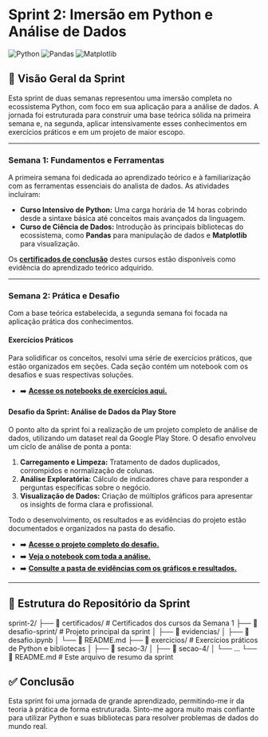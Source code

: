 # Sprint 2: Imersão em Python e Análise de Dados

![Python](https://img.shields.io/badge/Python-3.11+-blue.svg)
![Pandas](https://img.shields.io/badge/Pandas-2.x-blue.svg)
![Matplotlib](https://img.shields.io/badge/Matplotlib-3.x-blue.svg)

## 📖 Visão Geral da Sprint

Esta sprint de duas semanas representou uma imersão completa no ecossistema Python, com foco em sua aplicação para a análise de dados. A jornada foi estruturada para construir uma base teórica sólida na primeira semana e, na segunda, aplicar intensivamente esses conhecimentos em exercícios práticos e em um projeto de maior escopo.

---

### **Semana 1: Fundamentos e Ferramentas**

A primeira semana foi dedicada ao aprendizado teórico e à familiarização com as ferramentas essenciais do analista de dados. As atividades incluíram:

* **Curso Intensivo de Python:** Uma carga horária de 14 horas cobrindo desde a sintaxe básica até conceitos mais avançados da linguagem.
* **Curso de Ciência de Dados:** Introdução às principais bibliotecas do ecossistema, como **Pandas** para manipulação de dados e **Matplotlib** para visualização.

Os [**certificados de conclusão**](./certificados/) destes cursos estão disponíveis como evidência do aprendizado teórico adquirido.

---

### **Semana 2: Prática e Desafio**

Com a base teórica estabelecida, a segunda semana foi focada na aplicação prática dos conhecimentos.

#### **Exercícios Práticos**

Para solidificar os conceitos, resolvi uma série de exercícios práticos, que estão organizados em seções. Cada seção contém um notebook com os desafios e suas respectivas soluções.

* ➡️ **[Acesse os notebooks de exercícios aqui.](./exercicios/)**

#### **Desafio da Sprint: Análise de Dados da Play Store**

O ponto alto da sprint foi a realização de um projeto completo de análise de dados, utilizando um dataset real da Google Play Store. O desafio envolveu um ciclo de análise de ponta a ponta:

1.  **Carregamento e Limpeza:** Tratamento de dados duplicados, corrompidos e normalização de colunas.
2.  **Análise Exploratória:** Cálculo de indicadores chave para responder a perguntas específicas sobre o negócio.
3.  **Visualização de Dados:** Criação de múltiplos gráficos para apresentar os insights de forma clara e profissional.

Todo o desenvolvimento, os resultados e as evidências do projeto estão documentados e organizados na pasta do desafio.

* ➡️ **[Acesse o projeto completo do desafio.](./desafio-sprint/)**
* ➡️ **[Veja o notebook com toda a análise.](./desafio-sprint/desafio.ipynb)**
* ➡️ **[Consulte a pasta de evidências com os gráficos e resultados.](./desafio-sprint/evidencias/)**

---

## 📂 Estrutura do Repositório da Sprint
sprint-2/
├── 📄 certificados/       # Certificados dos cursos da Semana 1
├── 📂 desafio-sprint/     # Projeto principal da sprint
│   ├── 📂 evidencias/
│   ├── 📓 desafio.ipynb
│   └── 📄 README.md
├── 📂 exercicios/          # Exercícios práticos de Python e bibliotecas
│   ├── 📂 secao-3/
│   ├── 📂 secao-4/
│   └── ...
└── 📄 README.md            # Este arquivo de resumo da sprint

## ✅ Conclusão

Esta sprint foi uma jornada de grande aprendizado, permitindo-me ir da teoria à prática de forma estruturada. Sinto-me agora muito mais confiante para utilizar Python e suas bibliotecas para resolver problemas de dados do mundo real.
